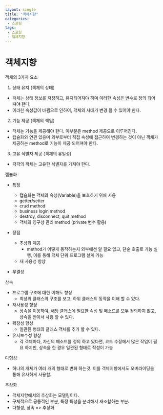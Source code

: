 ```yaml
---
layout: single
title: "객체지향"
categories:  
 - 스프링
tags:
 - 스프링
 - 객체지향
---
```





# **객체지향**

객체의 3가지 요소

1. 상태 유지 (객체의 상태)

- 객체는 상태 정보를 저장하고, 유지되어져야 하며 이러한 속성은 변수로 정의 되어져야 한다.
- 이러한 속성값이 바뀜으로 인하여, 객체의 사태가 변경 될 수 있어야 한다.

2. 기능 제공 (객체의 책임)

- 객체는 기능을 제공해야 한다. 이부분은 method 제공으로 이루어진다.
- 캡슐화와 연관 있응며 외부로부터 직접 속성에 접근하여 변경하는 것이 아닌 객체가 제공하는 method로 기능이 제공 되어져야 한다.

3. 고유 식별자 제공 (객체의 유일성)

- 각각의 객체는 고유한 식별자를 가져야 한다.

캡슐화

- 특징
  - 캡슐화는 객체의 속성(Variable)을 보호하기 위해 사용
  - getter/setter
  - crud method
  - business login method
  - destroy, disconnect, quit method
  - 객체의 영구성 관리 method (private 변수 활용)

- 장점
  - 추상화 제공
    - method가 어떻게 동작하는지 외부에선 알 필요 없고, 단순 호출로 기능 실행, 이를 통해 객체 단위 프로그램 설계 가능
  - 재 사용성 향상
- 무결성

상속

- 프로그램 구조에 대한 이해도 향상
  - 최상위 클래스의 구조를 보고, 하위 클래스의 동작을 이해 할 수 있다.
- 재사용성 향상
  - 상속을 이용하여, 해당 클래스에 필요한 속성 및 메소드를 모두 정의하지 않고, 상속을 받아서 사용 할 수 있다.
- 확장성 향상
  - 일관된 형태의 클래스 객체를 추가 할 수 있다.
- 유지보수성 향상
  - 각 객체마다, 자신의 메소드를 정의 하고 있다면, 코드 수정에서 많은 작업이 필요 하지만, 상속을 한 경우 일관된 형태로 작성이 가능

다형성

- 하나의 개체가 여러 개의 형태로 변화 하는것. 이를 객체지향에서도 오버라이딩을 통해 유사하게 사용함.

추상화

- 객체지향에서의 추상화는 모델링이다.
- 구체적으로 공통적인 부분, 특정 특성을 분리해서 재조합하는 부분.
- 다형성, 상속 => 추상화
